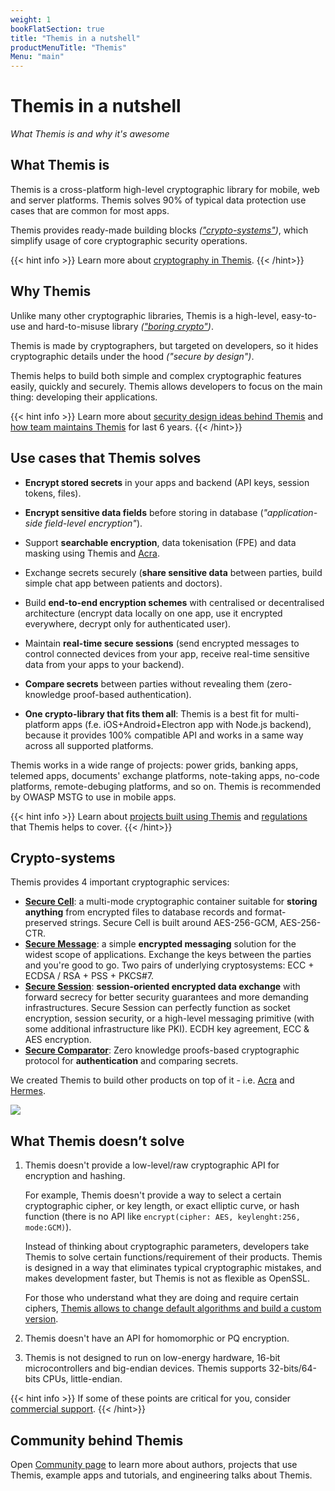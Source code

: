 ```yaml
---
weight: 1
bookFlatSection: true
title: "Themis in a nutshell"
productMenuTitle: "Themis"
Menu: "main"
---
```


# Themis in a nutshell

_What Themis is and why it's awesome_


## What Themis is

Themis is a cross-platform high-level cryptographic library for mobile, web and server platforms. Themis solves 90% of typical data protection use cases that are common for most apps. 

Themis provides ready-made building blocks _(["crypto-systems"](#crypto-systems))_, which simplify usage of core cryptographic security operations.


{{< hint info >}}
Learn more about [cryptography in Themis](/themis/crypto-theory/).
{{< /hint>}}



## Why Themis

Unlike many other cryptographic libraries, Themis is a high-level, easy-to-use and hard-to-misuse library _(["boring crypto"](https://speakerdeck.com/vixentael/use-cryptography-dont-learn-it))_. 

Themis is made by cryptographers, but targeted on developers, so it hides cryptographic details under the hood _("secure by design")_.

Themis helps to build both simple and complex cryptographic features easily, quickly and securely. Themis allows developers to focus on the main thing: developing their applications.

{{< hint info >}}
Learn more about [security design ideas behind Themis](/themis/architecture/) and [how team maintains Themis](https://speakerdeck.com/vixentael/maintaining-cryptographic-library-for-12-languages) for last 6 years.
{{< /hint>}}



## Use cases that Themis solves

* **Encrypt stored secrets** in your apps and backend (API keys, session tokens, files).

* **Encrypt sensitive data fields** before storing in database (_"application-side field-level encryption"_).

* Support **searchable encryption**, data tokenisation (FPE) and data masking using Themis and [Acra](https://www.cossacklabs.com/acra/).

* Exchange secrets securely (**share sensitive data** between parties, build simple chat app between patients and doctors).

* Build **end-to-end encryption schemes** with centralised or decentralised architecture (encrypt data locally on one app, use it encrypted everywhere, decrypt only for authenticated user).

* Maintain **real-time secure sessions** (send encrypted messages to control connected devices from your app, receive real-time sensitive data from your apps to your backend).

* **Compare secrets** between parties without revealing them (zero-knowledge proof-based authentication).

* **One crypto-library that fits them all**: Themis is a best fit for multi-platform apps (f.e. iOS+Android+Electron app with Node.js backend), because it provides 100% compatible API and works in a same way across all supported platforms.


Themis works in a wide range of projects: power grids, banking apps, telemed apps, documents' exchange platforms, note-taking apps, no-code platforms, remote-debuging platforms, and so on. Themis is recommended by OWASP MSTG to use in mobile apps.

{{< hint info >}}
Learn about [projects built using Themis](/themis/community/projects-that-use-themis/) and [regulations](/themis/regulations/) that Themis helps to cover.
{{< /hint>}}


## Crypto-systems

Themis provides 4 important cryptographic services:

* **[Secure Cell](/themis/crypto-theory/crypto-systems/secure-cell/)**: a multi-mode cryptographic container suitable for **storing anything** from encrypted files to database records and format-preserved strings. Secure Cell is built around AES-256-GCM, AES-256-CTR.
* **[Secure Message](/themis/crypto-theory/crypto-systems/secure-message/)**: a simple **encrypted messaging** solution for the widest scope of applications. Exchange the keys between the parties and you're good to go. Two pairs of underlying cryptosystems: ECC + ECDSA / RSA + PSS + PKCS#7.
* **[Secure Session](/themis/crypto-theory/crypto-systems/secure-session/)**: **session-oriented encrypted data exchange** with forward secrecy for better security guarantees and more demanding infrastructures. Secure Session can perfectly function as socket encryption, session security, or a high-level messaging primitive (with some additional infrastructure like PKI). ECDH key agreement, ECC & AES encryption.
* **[Secure Comparator](/themis/crypto-theory/crypto-systems/secure-comparator/)**: Zero knowledge proofs-based cryptographic protocol for **authentication** and comparing secrets.

We created Themis to build other products on top of it - i.e. [Acra](https://www.cossacklabs.com/acra/) and [Hermes](https://www.cossacklabs.com/hermes/).


![](/files/wiki/themis_cryptosystems.png)



## What Themis doesn’t solve


1. Themis doesn't provide a low-level/raw cryptographic API for encryption and hashing.

   For example, Themis doesn't provide a way to select a certain cryptographic cipher, or key length, or exact elliptic curve, or hash function (there is no API like `encrypt(cipher: AES, keylenght:256, mode:GCM)`). 

   Instead of thinking about cryptographic parameters, developers take Themis to solve certain functions/requirement of their products. Themis is designed in a way that eliminates typical cryptographic mistakes, and makes development faster, but Themis is not as flexible as OpenSSL.

   For those who understand what they are doing and require certain ciphers, [Themis allows to change default algorithms and build a custom version](/themis/installation/installation-from-sources/#selecting-algorithm-parameters).

2. Themis doesn't have an API for homomorphic or PQ encryption.

3. Themis is not designed to run on low-energy hardware, 16-bit microcontrollers and big-endian devices. Themis supports 32-bits/64-bits CPUs, little-endian.

{{< hint info >}}
If some of these points are critical for you, consider [commercial support](/themis/support/).
{{< /hint>}}


## Community behind Themis

Open [Community page](/themis/community/) to learn more about authors, projects that use Themis, example apps and tutorials, and engineering talks about Themis.
